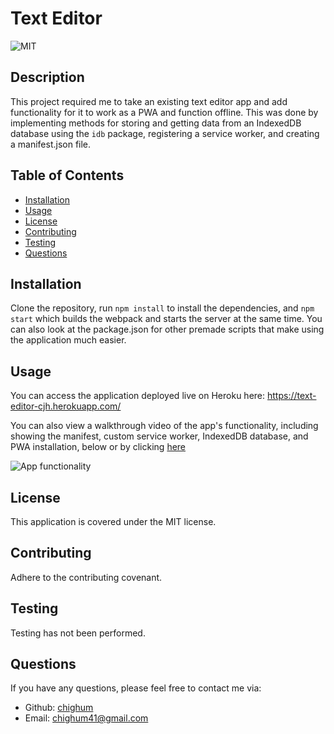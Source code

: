 # Text Editor

![MIT](https://img.shields.io/badge/license-MIT-blue)

## Description

This project required me to take an existing text editor app and add functionality for it to work as a PWA and function offline. This was done by implementing methods for storing and getting data from an IndexedDB database using the `idb` package, registering a service worker, and creating a manifest.json file.

## Table of Contents

- [Installation](#installation)
- [Usage](#usage)
- [License](#license)
- [Contributing](#contributing)
- [Testing](#testing)
- [Questions](#questions)

## Installation

Clone the repository, run `npm install` to install the dependencies, and `npm start` which builds the webpack and starts the server at the same time. You can also look at the package.json for other premade scripts that make using the application much easier.

## Usage

You can access the application deployed live on Heroku here: https://text-editor-cjh.herokuapp.com/

You can also view a walkthrough video of the app's functionality, including showing the manifest, custom service worker, IndexedDB database, and PWA installation, below or by clicking [here](https://drive.google.com/drive/folders/1g_GuY3b8r6dK6_ngzfhyN7M6II-bwojZ?usp=sharing)

![App functionality](./images/TextEditor.gif)

## License

This application is covered under the MIT license.

## Contributing

Adhere to the contributing covenant.

## Testing

Testing has not been performed.

## Questions

If you have any questions, please feel free to contact me via:

- Github: [chighum](https://github.com/chighum)
- Email: [chighum41@gmail.com](mailto:chighum41@gmail.com)
